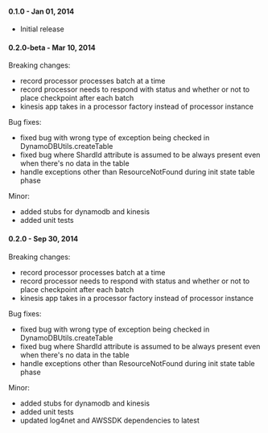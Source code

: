 #### 0.1.0 - Jan 01, 2014
* Initial release

#### 0.2.0-beta - Mar 10, 2014
Breaking changes:
- record processor processes batch at a time
- record processor needs to respond with status and whether or not to place checkpoint after each batch
- kinesis app takes in a processor factory instead of processor instance

Bug fixes:
- fixed bug with wrong type of exception being checked in DynamoDBUtils.createTable
- fixed bug where ShardId attribute is assumed to be always present even when there's no data in the table
- handle exceptions other than ResourceNotFound during init state table phase

Minor:
- added stubs for dynamodb and kinesis
- added unit tests

#### 0.2.0 - Sep 30, 2014
Breaking changes:
- record processor processes batch at a time
- record processor needs to respond with status and whether or not to place checkpoint after each batch
- kinesis app takes in a processor factory instead of processor instance

Bug fixes:
- fixed bug with wrong type of exception being checked in DynamoDBUtils.createTable
- fixed bug where ShardId attribute is assumed to be always present even when there's no data in the table
- handle exceptions other than ResourceNotFound during init state table phase

Minor:
- added stubs for dynamodb and kinesis
- added unit tests
- updated log4net and AWSSDK dependencies to latest